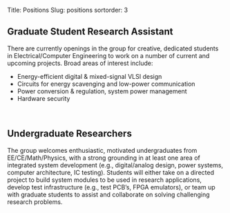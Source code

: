 Title: Positions
Slug: positions
sortorder: 3

## Graduate Student Research Assistant

There are currently openings in the group for creative, dedicated students in Electrical/Computer Engineering to work on a number of current and upcoming projects. Broad areas of interest include:

* Energy-efficient digital & mixed-signal VLSI design
* Circuits for energy scavenging and low-power communication
* Power conversion & regulation, system power management
* Hardware security

<br/>

## Undergraduate Researchers

The group welcomes enthusiastic, motivated undergraduates from EE/CE/Math/Physics, with a strong grounding in at least one area of integrated system development (e.g., digital/analog design, power systems, computer architecture, IC testing). Students will either take on a directed project to build system modules to be used in research applications, develop test infrastructure (e.g., test PCB’s, FPGA emulators), or team up with graduate students to assist and collaborate on solving challenging research problems.